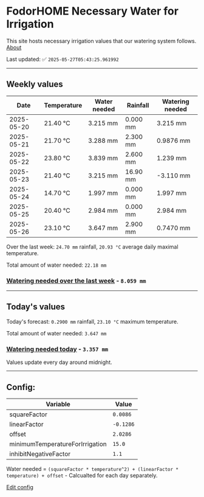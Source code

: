 # FodorHOME Necessary Water for Irrigation

This site hosts necessary irrigation values that our watering system follows. [About](https://github.com/redyau/irrigation)

Last updated: ✅ `2025-05-27T05:43:25.961992`

---

## Weekly values

| Date | Temperature | Water needed | Rainfall | Watering needed |
|-----|-----|-----|-----|-----|
| 2025-05-20 | 21.40 °C | 3.215 mm | 0.000 mm | 3.215 mm |
| 2025-05-21 | 21.70 °C | 3.288 mm | 2.300 mm | 0.9876 mm |
| 2025-05-22 | 23.80 °C | 3.839 mm | 2.600 mm | 1.239 mm |
| 2025-05-23 | 21.40 °C | 3.215 mm | 16.90 mm | -3.110 mm |
| 2025-05-24 | 14.70 °C | 1.997 mm | 0.000 mm | 1.997 mm |
| 2025-05-25 | 20.40 °C | 2.984 mm | 0.000 mm | 2.984 mm |
| 2025-05-26 | 23.10 °C | 3.647 mm | 2.900 mm | 0.7470 mm |


Over the last week: `24.70 mm` rainfall, `20.93 °C` average daily maximal temperature.

Total amount of water needed: `22.18 mm`

### [Watering needed over the last week](lastweek.txt) - `8.059 mm`

---

## Today's values

Today's forecast: `0.2900 mm` rainfall, `23.10 °C` maximum temperature.

Total amount of water needed: `3.647 mm`

### [Watering needed today](today.txt) - `3.357 mm`

Values update every day around midnight.

---

## Config:

| Variable | Value |
|-----|-----|
| squareFactor | `0.0086` |
| linearFactor | `-0.1286` |
| offset | `2.0286` |
| minimumTemperatureForIrrigation | `15.0` |
| inhibitNegativeFactor | `1.1` |

Water needed = `(squareFactor * temperature^2) + (linearFactor * temperature) + offset` - Calcualted for each day separately.

[Edit config](https://github.com/RedyAu/irrigation/edit/main/config.json)
